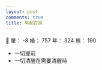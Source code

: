 ```yaml
---
layout: post
comments: true
title: 早起百說
---
```


:older_man: 單： -8 婚： 757 年： 324 旅： 190

- 一切提前
- 一切清醒在需要清醒時

